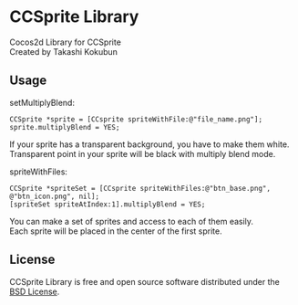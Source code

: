 # CCSprite Library

Cocos2d Library for CCSprite  
Created by Takashi Kokubun  

## Usage
setMultiplyBlend:
```
CCSprite *sprite = [CCsprite spriteWithFile:@"file_name.png"];  
sprite.multiplyBlend = YES;
```
  
If your sprite has a transparent background, you have to make them white.  
Transparent point in your sprite will be black with multiply blend mode.  
  
  
spriteWithFiles:
```
CCSprite *spriteSet = [CCsprite spriteWithFiles:@"btn_base.png", @"btn_icon.png", nil];  
[spriteSet spriteAtIndex:1].multiplyBlend = YES;
```
You can make a set of sprites and access to each of them easily.  
Each sprite will be placed in the center of the first sprite.  
  

## License

CCSprite Library is free and open source software distributed under the
[BSD License](http://opensource.org/licenses/bsd-license.php).